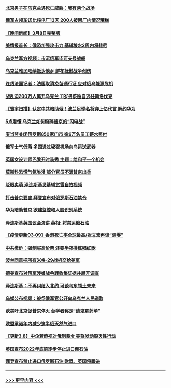 #### [北京男子在乌克兰遇死亡威胁：我有两个战场](../pages/prog202/a103368619.md?t=03091450) 
#### [俄军占领车诺比核电厂13天 200人被困厂内情况糟糕](../pages/prog202/a103368642.md?t=03091450) 
#### [【晚间新闻】3月8日完整版](../pages/prog202/a103368520.md?t=03091450) 
#### [美情报首长：俄恐加强攻击力 基辅粮水2周内将耗尽](../pages/prog202/a103368561.md?t=03091450) 
#### [乌克兰军方视频：击沉俄军毕可夫号战船](../pages/prog202/a103368410.md?t=03091450) 
#### [乌克兰难民陆续抵达他乡 鲜花抚慰战争创伤](../pages/prog202/a103368237.md?t=03091450) 
#### [连线法国记者：法国取消疫苗通行证 应对俄乌能源危机](../pages/prog202/a103368235.md?t=03091450) 
#### [战乱迫200万人离开乌克兰 11岁男孩独自逃往斯洛伐克](../pages/prog202/a103368201.md?t=03091450) 
#### [【寰宇扫描】认定中共暗助俄！波兰足球名将弃上亿代言 解约华为](../pages/prog202/a103368193.md?t=03091450) 
#### [5点看懂 乌克兰如何粉碎普京的“闪电战”](../pages/prog202/a103368464.md?t=03091450) 
#### [麦当劳关闭俄罗斯850家门市 逾6万名员工薪水照付](../pages/prog202/a103368478.md?t=03091450) 
#### [俄军士气低落 多国通过秘密机场向乌运送武器](../pages/prog202/a103368370.md?t=03091450) 
#### [英国女设计师巴黎开时装秀 主题：给和平一个机会](../pages/prog202/a103368250.md?t=03091450) 
#### [莫斯科恐慌气氛弥漫 部分官员不满普京出兵](../pages/prog202/a103368404.md?t=03091450) 
#### [眨眼卖萌 泽连斯基发基辅赏雪自拍视频](../pages/prog202/a103368288.md?t=03091450) 
#### [打击普京要害 拜登宣布对俄罗斯石油禁令](../pages/prog202/a103368252.md?t=03091450) 
#### [华为暗助普京 欲建监控和人脸识别系统](../pages/prog202/a103368242.md?t=03091450) 
#### [泽连斯基英国议会演讲 英相: 将禁运俄石油](../pages/prog202/a103368239.md?t=03091450) 
#### [【疫情更新03·09】香港死亡率全球最高/张文宏再谈“清零”](../pages/prog202/a103360523.md?t=03091450) 
#### [中共撤侨：强制买高价票 还要半夜排练唱红歌](../pages/prog202/a103368310.md?t=03091450) 
#### [波兰同意把所有米格-29战机交给美军](../pages/prog202/a103368267.md?t=03091450) 
#### [德美宣布对俄军涉嫌战争罪收集证据并展开调查](../pages/prog202/a103368244.md?t=03091450) 
#### [泽连斯基：不再纠结入北约 可谈乌东领土未来](../pages/prog202/a103368198.md?t=03091450) 
#### [乌媒公布视频：被俘俄军官公开向乌克兰人民道歉](../pages/prog202/a103367931.md?t=03091450) 
#### [欧美吁北京促普京停火 台学者称是“请鬼拿药单”](../pages/prog202/a103368183.md?t=03091450) 
#### [欧盟承诺年内减少逾半俄天然气进口](../pages/prog202/a103368131.md?t=03091450) 
#### [【更新3.8】中企若藐视对俄制裁令 美将发动毁灭性行动](../pages/prog202/a103367659.md?t=03091450) 
#### [英国宣布2022年底前逐步停止进口俄石油](../pages/prog202/a103368067.md?t=03091450) 
#### [拜登宣布禁止进口俄罗斯石油 欧盟、英国将跟进](../pages/prog202/a103368130.md?t=03091450) 

----
#### [ >>> 更早内容 <<< ](../indexes/prog202-earlier.md)
